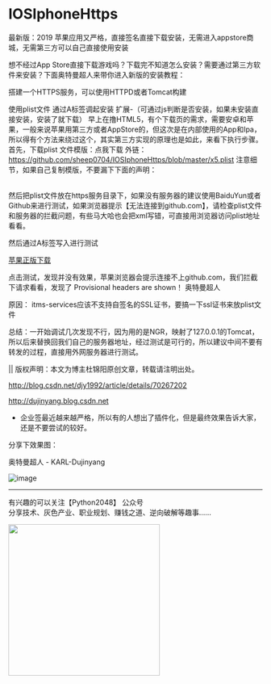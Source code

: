 # IOSIphoneHttps

最新版：2019 苹果应用又严格，直接签名直接下载安装，无需进入appstore商城，无需第三方可以自己直接使用安装

想不经过App Store直接下载游戏吗？下载完不知道怎么安装？需要通过第三方软件来安装？下面奥特曼超人来带你进入新版的安装教程：

搭建一个HTTPS服务，可以使用HTTPD或者Tomcat构建

使用plist文件
通过A标签调起安装
扩展-（可通过js判断是否安装，如果未安装直接安装，安装了就下载）
早上在撸HTML5，有个下载页的需求，需要安卓和苹果，一般来说苹果用第三方或者AppStore的，但这次是在内部使用的App和Ipa，所以得有个方法来绕过这个，其实第三方实现的原理也是如此，来看下执行步骤。
<br/>
首先，下载plist 文件模版：点我下载
外链：https://github.com/sheep0704/IOSIphoneHttps/blob/master/x5.plist
注意细节，如果自己复制模版，不要漏下下面的声明：
<!DOCTYPE plist PUBLIC "-//Apple//DTD PLIST 1.0//EN" "http://www.apple.com/DTDs/PropertyList-1.0.dtd">
 
 

<br/>
然后把plist文件放在https服务目录下，如果没有服务器的建议使用BaiduYun或者Github来进行测试，如果浏览器提示【无法连接到github.com】，请检查plist文件和服务器的拦截问题，有些马大哈也会把xml写错，可直接用浏览器访问plist地址看看。

然后通过A标签写入进行测试

<a href="itms-services:///?action=download-manifest&url=https://github.com/sheep0704/IOSIphoneHttps/blob/master/x5.plist" class="button button-stripe">苹果正版下载</a>
 
 


点击测试，发现并没有效果，苹果浏览器会提示连接不上github.com，我们拦截下请求看看，发现了 Provisional headers are shown！ 
奥特曼超人

原因： itms-services应该不支持自签名的SSL证书，要搞一下ssl证书来放plist文件




总结：一开始调试几次发现不行，因为用的是NGR，映射了127.0.0.1的Tomcat，所以后来替换回我们自己的服务器地址，经过测试是可行的，所以建议中间不要有转发的过程，直接用外网服务器进行测试。 


|| 版权声明：本文为博主杜锦阳原创文章，转载请注明出处。

http://blog.csdn.net/djy1992/article/details/70267202

http://dujinyang.blog.csdn.net



- 企业签最近越来越严格，所以有的人想出了插件化，但是最终效果告诉大家，还是不要尝试的较好。


分享下效果图：

奥特曼超人 - KARL-Dujinyang

![image](https://img-blog.csdn.net/20170420161354914?watermark/2/text/aHR0cDovL2Jsb2cuY3Nkbi5uZXQvREpZMTk5Mg==/font/5a6L5L2T/fontsize/400/fill/I0JBQkFCMA==/dissolve/70/gravity/SouthEast)

<hr/>

有兴趣的可以关注【Python2048】 公众号<br/>
分享技术、灰色产业、职业规划、赚钱之道、逆向破解等趣事……

<img src="https://github.com/sheep0704/IOSIphoneHttps/blob/master/python2048.jpg" width="300" height="300">



 

